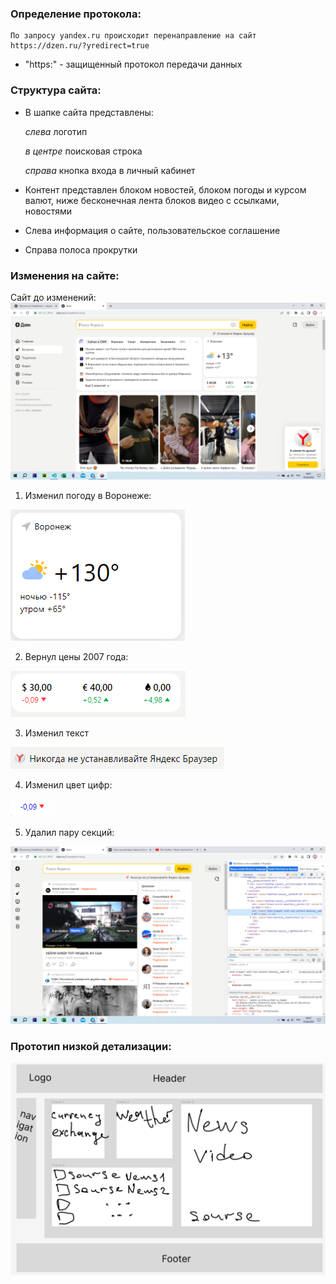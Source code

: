 <!-- Задача: на основе сайта yandex.ru:
- Определите, на каком протоколе работает сайт.
- Проанализируйте структуру страницы сайта.
- Внесите не менее 10 изменений на страницу с помощью инструмента разработчика и представьте скриншоты было/стало.
- Задание по желанию необязательное - Создайте прототип низкой детализации (дополнительное задание, если на семинаре дошли до задания №8). -->


### Определение протокола:
    По запросу yandex.ru происходит перенаправление на сайт https://dzen.ru/?yredirect=true

- "https:" - защищенный протокол передачи данных

### Структура сайта: 
- В шапке <head> сайта представлены:

    *слева* логотип

    *в центре* поисковая строка

    *справа* кнопка входа в личный кабинет

- Контент <body> представлен блоком новостей, блоком погоды и курсом валют, ниже бесконечная лента блоков видео с ссылками, новостями

- Слева информация о сайте, пользовательское соглашение

- Справа полоса прокрутки

### Изменения на сайте: 
Сайт до изменений:
![Alt text](image.png)
1. Изменил погоду в Воронеже:

![Alt text](image-1.png)

2. Вернул цены 2007 года:

![Alt text](image-2.png)

3. Изменил текст

![Alt text](image-3.png)

4. Изменил цвет цифр:

![Alt text](image-4.png)

5. Удалил пару секций:

 ![Alt text](image-5.png)

 ### Прототип низкой детализации:
 
 ![Alt text](image-6.png)